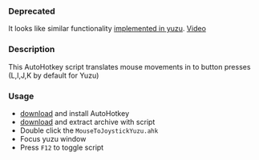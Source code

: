 ### Deprecated
  It looks like similar functionality [implemented in yuzu](https://github.com/yuzu-emu/yuzu/pull/5869). [Video](https://www.youtube.com/watch?v=3G597nwOLDI)

### Description

This AutoHotkey script translates mouse movements in to button presses (L,I,J,K by default for Yuzu)

### Usage
* [download](https://www.autohotkey.com/) and install AutoHotkey 
* [download](https://github.com/0x384c0/MouseToJoystickYuzu/archive/master.zip) and extract archive with script
* Double click the `MouseToJoystickYuzu.ahk`
* Focus yuzu window
* Press `F12` to toggle script
